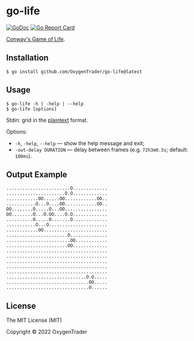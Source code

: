 # go-life

[![GoDoc](https://godoc.org/github.com/OxygenTrader/go-life?status.svg)](https://godoc.org/github.com/OxygenTrader/go-life)
[![Go Report Card](https://goreportcard.com/badge/github.com/OxygenTrader/go-life)](https://goreportcard.com/report/github.com/OxygenTrader/go-life)

[Conway's Game of Life](https://en.wikipedia.org/wiki/Conway's_Game_of_Life).

## Installation

```
$ go install github.com/OxygenTrader/go-life@latest
```

## Usage

```
$ go-life -h | -help | --help
$ go-life [options]
```

Stdin: grid in the [plaintext](https://www.conwaylife.com/wiki/Plaintext) format.

Options:

- `-h`, `-help`, `--help` &mdash; show the help message and exit;
- `-out-delay DURATION` &mdash; delay between frames (e.g. `72h3m0.5s`; default: `100ms`).

## Output Example

```
........................O.............
......................O.O.............
............OO......OO............OO..
...........O...O....OO............OO..
OO........O.....O...OO................
OO........O...O.OO....O.O.............
..........O.....O.......O.............
...........O...O......................
............OO........................
.......................O..............
........................OO............
.......................OO.............
......................................
......................................
......................................
......................................
......................................
..............................O.O.....
...............................OO.....
...............................O......
```

## License

The MIT License (MIT)

Copyright &copy; 2022 OxygenTrader
